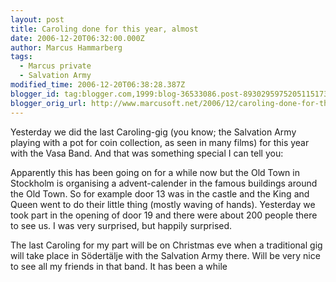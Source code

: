 ```yaml
---
layout: post
title: Caroling done for this year, almost
date: 2006-12-20T06:32:00.000Z
author: Marcus Hammarberg
tags:
  - Marcus private
  - Salvation Army
modified_time: 2006-12-20T06:38:28.387Z
blogger_id: tag:blogger.com,1999:blog-36533086.post-8930295975205115173
blogger_orig_url: http://www.marcusoft.net/2006/12/caroling-done-for-this-year-almost.html
---
```


Yesterday we did the last Caroling-gig (you know; the Salvation Army
playing with a pot for coin collection, as seen in many films) for this
year with the Vasa Band. And that was something special I can tell
you:

Apparently this has been going on for a while now but the Old Town in
Stockholm is organising a advent-calender in the famous buildings around
the Old Town. So for example door 13 was in the castle and the King and
Queen went to do their little thing (mostly waving of hands). Yesterday
we took part in the opening of door 19 and there were about 200 people
there to see us. I was very surprised, but happily surprised.

The last Caroling for my part will be on Christmas eve when a
traditional gig will take place in Södertälje with the Salvation Army
there. Will be very nice to see all my friends in that band. It has been
a while
